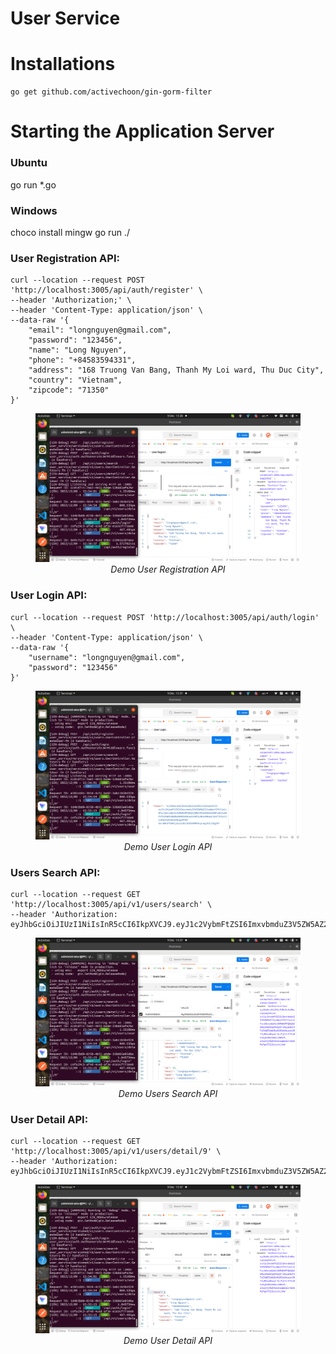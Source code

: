 # User Service

# Installations

```
go get github.com/activechoon/gin-gorm-filter
```

# Starting the Application Server

### Ubuntu
go run *.go

### Windows
choco install mingw
go run ./

### User Registration API:

```
curl --location --request POST 'http://localhost:3005/api/auth/register' \
--header 'Authorization;' \
--header 'Content-Type: application/json' \
--data-raw '{
    "email": "longnguyen@gmail.com",
    "password": "123456",
    "name": "Long Nguyen",
    "phone": "+84583594331",
    "address": "168 Truong Van Bang, Thanh My Loi ward, Thu Duc City",
    "country": "Vietnam",
    "zipcode": "71350"
}'
```

<figure>
    <center>
        <img src="docs/images/Screenshot from 2022-12-09 15-38-48.png">
        <figcaption><i>Demo User Registration API</i></figcaption>
    </center>
</figure>

### User Login API:

```
curl --location --request POST 'http://localhost:3005/api/auth/login' \
--header 'Content-Type: application/json' \
--data-raw '{
    "username": "longnguyen@gmail.com",
    "password": "123456"
}'
```

<figure>
    <center>
        <img src="docs/images/Screenshot from 2022-12-09 15-37-27.png">
        <figcaption><i>Demo User Login API</i></figcaption>
    </center>
</figure>

### Users Search API:

```
curl --location --request GET 'http://localhost:3005/api/v1/users/search' \
--header 'Authorization: eyJhbGciOiJIUzI1NiIsInR5cCI6IkpXVCJ9.eyJ1c2VybmFtZSI6ImxvbmduZ3V5ZW5AZ21haWwuY29tIiwicGFzc3dvcmQiOiIkMmEkMTQkQ1Z0N2lPamVOZmhOZHFvNlZzdDFHTzZVWE5UWXBuRGRZdkNuazk3R1IyNUxmNkpmL1kzTjYiLCJleHAiOjE2NzA1Nzc1NDJ9.zXioVjnMZPXUitSqWrOZvYBVmMyPgn7IS2GcycnLjhA'
```

<figure>
    <center>
        <img src="docs/images/Screenshot from 2022-12-09 15-37-10.png">
        <figcaption><i>Demo Users Search API</i></figcaption>
    </center>
</figure>

### User Detail API:

```
curl --location --request GET 'http://localhost:3005/api/v1/users/detail/9' \
--header 'Authorization: eyJhbGciOiJIUzI1NiIsInR5cCI6IkpXVCJ9.eyJ1c2VybmFtZSI6ImxvbmduZ3V5ZW5AZ21haWwuY29tIiwicGFzc3dvcmQiOiIkMmEkMTQkQ1Z0N2lPamVOZmhOZHFvNlZzdDFHTzZVWE5UWXBuRGRZdkNuazk3R1IyNUxmNkpmL1kzTjYiLCJleHAiOjE2NzA1Nzc1NDJ9.zXioVjnMZPXUitSqWrOZvYBVmMyPgn7IS2GcycnLjhA'
```

<figure>
    <center>
        <img src="docs/images/Screenshot from 2022-12-09 15-37-19.png">
        <figcaption><i>Demo User Detail API</i></figcaption>
    </center>
</figure>